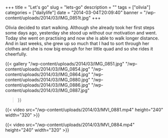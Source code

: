 +++
title = "Let's go"
slug = "lets-go"
description = ""
tags = ["olivia"]
categories = ["dailylife"]
date = "2014-03-04T20:09:40"
banner = "/wp-content/uploads/2014/03/IMG_0851t.jpg"
+++

Olivia decided to start walking. Although she already took her first steps some days ago, yesterday she stood up without our
motivation and went. Today she went on practising and now she is able to walk longer distance. And
in last weeks, she grew up so much that I had to sort through her clothes and she is now big enough
for her little quad and so she rides it cheerfully.

{{< gallery
    "/wp-content/uploads/2014/03/IMG_0851.jpg"
    "/wp-content/uploads/2014/03/IMG_0854.jpg"
    "/wp-content/uploads/2014/03/IMG_0864.jpg"
    "/wp-content/uploads/2014/03/IMG_0880.jpg"
    "/wp-content/uploads/2014/03/IMG_0886.jpg"
    "/wp-content/uploads/2014/03/IMG_0887.jpg"
>}}

{{< video src="/wp-content/uploads/2014/03/MVI_0881.mp4" height="240" width="320" >}}



{{< video src="/wp-content/uploads/2014/03/MVI_0884.mp4" height="240" width="320" >}}


